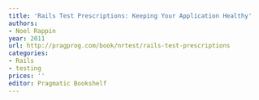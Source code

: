 ```yaml
---
title: 'Rails Test Prescriptions: Keeping Your Application Healthy'
authors:
- Noel Rappin
year: 2011
url: http://pragprog.com/book/nrtest/rails-test-prescriptions
categories:
- Rails
- testing
prices: ''
editor: Pragmatic Bookshelf
---
```

